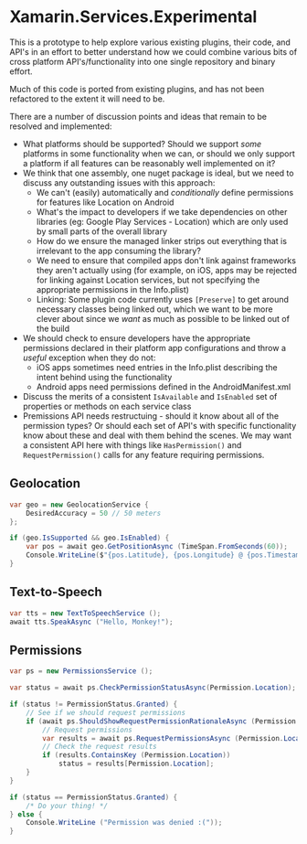 # Xamarin.Services.Experimental

This is a prototype to help explore various existing plugins, their code, and API's in an effort to better understand how we could combine various bits of cross platform API's/functionality into one single repository and binary effort.

Much of this code is ported from existing plugins, and has not been refactored to the extent it will need to be.

There are a number of discussion points and ideas that remain to be resolved and implemented:

 - What platforms should be supported?  Should we support _some_ platforms in some functionality when we can, or should we only support a platform if all features can be reasonably well implemented on it?
 - We think that one assembly, one nuget package is ideal, but we need to discuss any outstanding issues with this approach:
   - We can't (easily) automatically and _conditionally_ define permissions for features like Location on Android
   - What's the impact to developers if we take dependencies on other libraries (eg: Google Play Services - Location) which are only used by small parts of the overall library
   - How do we ensure the managed linker strips out everything that is irrelevant to the app consuming the library?
   - We need to ensure that compiled apps don't link against frameworks they aren't actually using (for example, on iOS, apps may be rejected for linking against Location services, but not specifying the appropriate permissions in the Info.plist)
   - Linking: Some plugin code currently uses `[Preserve]` to get around necessary classes being linked out, which we want to be more clever about since we _want_ as much as possible to be linked out of the build
 - We should check to ensure developers have the appropriate permissions declared in their platform app configurations and throw a _useful_ exception when they do not:
   - iOS apps sometimes need entries in the Info.plist describing the intent behind using the functionality
   - Android apps need permissions defined in the AndroidManifest.xml
 - Discuss the merits of a consistent `IsAvailable` and `IsEnabled` set of properties or methods on each service class
 - Premissions API needs restructuing - should it know about all of the permission types? Or should each set of API's with specific functionality know about these and deal with them behind the scenes.  We may want a consistent API here with things like `HasPermission()` and `RequestPermission()` calls for any feature requiring permissions.

## Geolocation

```csharp
var geo = new GeolocationService {
    DesiredAccuracy = 50 // 50 meters
};

if (geo.IsSupported && geo.IsEnabled) {
    var pos = await geo.GetPositionAsync (TimeSpan.FromSeconds(60));
    Console.WriteLine($"{pos.Latitude}, {pos.Longitude} @ {pos.Timestamp}");
}
```


## Text-to-Speech

```csharp
var tts = new TextToSpeechService ();
await tts.SpeakAsync ("Hello, Monkey!");
```


## Permissions

```csharp
var ps = new PermissionsService ();

var status = await ps.CheckPermissionStatusAsync(Permission.Location);

if (status != PermissionStatus.Granted) {
    // See if we should request permissions
    if (await ps.ShouldShowRequestPermissionRationaleAsync (Permission.Location))
        // Request permissions
        var results = await ps.RequestPermissionsAsync (Permission.Location);
		// Check the request results
        if (results.ContainsKey (Permission.Location))
        	status = results[Permission.Location];
    }
}

if (status == PermissionStatus.Granted) {
    /* Do your thing! */
} else {
    Console.WriteLine ("Permission was denied :("));
}
```

